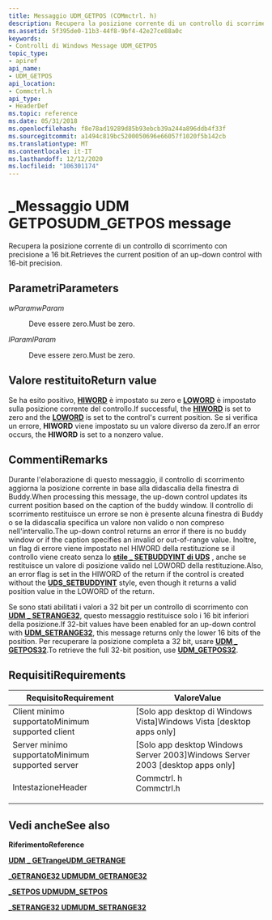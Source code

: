 ```yaml
---
title: Messaggio UDM_GETPOS (COMmctrl. h)
description: Recupera la posizione corrente di un controllo di scorrimento con precisione a 16 bit.
ms.assetid: 5f395de0-11b3-44f8-9bf4-42e27ce88a0c
keywords:
- Controlli di Windows Message UDM_GETPOS
topic_type:
- apiref
api_name:
- UDM_GETPOS
api_location:
- Commctrl.h
api_type:
- HeaderDef
ms.topic: reference
ms.date: 05/31/2018
ms.openlocfilehash: f8e78ad19289d85b93ebcb39a244a896ddb4f33f
ms.sourcegitcommit: a1494c819bc5200050696e66057f1020f5b142cb
ms.translationtype: MT
ms.contentlocale: it-IT
ms.lasthandoff: 12/12/2020
ms.locfileid: "106301174"
---
```

# <a name="udm_getpos-message"></a><span data-ttu-id="c8594-104">\_Messaggio UDM GETPOS</span><span class="sxs-lookup"><span data-stu-id="c8594-104">UDM\_GETPOS message</span></span>

<span data-ttu-id="c8594-105">Recupera la posizione corrente di un controllo di scorrimento con precisione a 16 bit.</span><span class="sxs-lookup"><span data-stu-id="c8594-105">Retrieves the current position of an up-down control with 16-bit precision.</span></span>

## <a name="parameters"></a><span data-ttu-id="c8594-106">Parametri</span><span class="sxs-lookup"><span data-stu-id="c8594-106">Parameters</span></span>

<dl> <dt>

<span data-ttu-id="c8594-107">*wParam*</span><span class="sxs-lookup"><span data-stu-id="c8594-107">*wParam*</span></span> 
</dt> <dd><span data-ttu-id="c8594-108">Deve essere zero.</span><span class="sxs-lookup"><span data-stu-id="c8594-108">Must be zero.</span></span></dd> <dt>

<span data-ttu-id="c8594-109">*lParam*</span><span class="sxs-lookup"><span data-stu-id="c8594-109">*lParam*</span></span> 
</dt> <dd><span data-ttu-id="c8594-110">Deve essere zero.</span><span class="sxs-lookup"><span data-stu-id="c8594-110">Must be zero.</span></span></dd> </dl>

## <a name="return-value"></a><span data-ttu-id="c8594-111">Valore restituito</span><span class="sxs-lookup"><span data-stu-id="c8594-111">Return value</span></span>

<span data-ttu-id="c8594-112">Se ha esito positivo, [**HIWORD**](/previous-versions/windows/desktop/legacy/ms632657(v=vs.85)) è impostato su zero e [**LOWORD**](/previous-versions/windows/desktop/legacy/ms632659(v=vs.85)) è impostato sulla posizione corrente del controllo.</span><span class="sxs-lookup"><span data-stu-id="c8594-112">If successful, the [**HIWORD**](/previous-versions/windows/desktop/legacy/ms632657(v=vs.85)) is set to zero and the [**LOWORD**](/previous-versions/windows/desktop/legacy/ms632659(v=vs.85)) is set to the control's current position.</span></span> <span data-ttu-id="c8594-113">Se si verifica un errore, **HIWORD** viene impostato su un valore diverso da zero.</span><span class="sxs-lookup"><span data-stu-id="c8594-113">If an error occurs, the **HIWORD** is set to a nonzero value.</span></span>

## <a name="remarks"></a><span data-ttu-id="c8594-114">Commenti</span><span class="sxs-lookup"><span data-stu-id="c8594-114">Remarks</span></span>

<span data-ttu-id="c8594-115">Durante l'elaborazione di questo messaggio, il controllo di scorrimento aggiorna la posizione corrente in base alla didascalia della finestra di Buddy.</span><span class="sxs-lookup"><span data-stu-id="c8594-115">When processing this message, the up-down control updates its current position based on the caption of the buddy window.</span></span> <span data-ttu-id="c8594-116">Il controllo di scorrimento restituisce un errore se non è presente alcuna finestra di Buddy o se la didascalia specifica un valore non valido o non compreso nell'intervallo.</span><span class="sxs-lookup"><span data-stu-id="c8594-116">The up-down control returns an error if there is no buddy window or if the caption specifies an invalid or out-of-range value.</span></span> <span data-ttu-id="c8594-117">Inoltre, un flag di errore viene impostato nel HIWORD della restituzione se il controllo viene creato senza lo [**stile \_ SETBUDDYINT di UDS**](up-down-control-styles.md) , anche se restituisce un valore di posizione valido nel LOWORD della restituzione.</span><span class="sxs-lookup"><span data-stu-id="c8594-117">Also, an error flag is set in the HIWORD of the return if the control is created without the [**UDS\_SETBUDDYINT**](up-down-control-styles.md) style, even though it returns a valid position value in the LOWORD of the return.</span></span>

<span data-ttu-id="c8594-118">Se sono stati abilitati i valori a 32 bit per un controllo di scorrimento con [**UDM \_ SETRANGE32**](udm-setrange32.md), questo messaggio restituisce solo i 16 bit inferiori della posizione.</span><span class="sxs-lookup"><span data-stu-id="c8594-118">If 32-bit values have been enabled for an up-down control with [**UDM\_SETRANGE32**](udm-setrange32.md), this message returns only the lower 16 bits of the position.</span></span> <span data-ttu-id="c8594-119">Per recuperare la posizione completa a 32 bit, usare [**UDM \_ GETPOS32**](udm-getpos32.md).</span><span class="sxs-lookup"><span data-stu-id="c8594-119">To retrieve the full 32-bit position, use [**UDM\_GETPOS32**](udm-getpos32.md).</span></span>

## <a name="requirements"></a><span data-ttu-id="c8594-120">Requisiti</span><span class="sxs-lookup"><span data-stu-id="c8594-120">Requirements</span></span>



| <span data-ttu-id="c8594-121">Requisito</span><span class="sxs-lookup"><span data-stu-id="c8594-121">Requirement</span></span> | <span data-ttu-id="c8594-122">Valore</span><span class="sxs-lookup"><span data-stu-id="c8594-122">Value</span></span> |
|-------------------------------------|---------------------------------------------------------------------------------------|
| <span data-ttu-id="c8594-123">Client minimo supportato</span><span class="sxs-lookup"><span data-stu-id="c8594-123">Minimum supported client</span></span><br/> | <span data-ttu-id="c8594-124">\[Solo app desktop di Windows Vista\]</span><span class="sxs-lookup"><span data-stu-id="c8594-124">Windows Vista \[desktop apps only\]</span></span><br/>                                        |
| <span data-ttu-id="c8594-125">Server minimo supportato</span><span class="sxs-lookup"><span data-stu-id="c8594-125">Minimum supported server</span></span><br/> | <span data-ttu-id="c8594-126">\[Solo app desktop Windows Server 2003\]</span><span class="sxs-lookup"><span data-stu-id="c8594-126">Windows Server 2003 \[desktop apps only\]</span></span><br/>                                  |
| <span data-ttu-id="c8594-127">Intestazione</span><span class="sxs-lookup"><span data-stu-id="c8594-127">Header</span></span><br/>                   | <dl> <span data-ttu-id="c8594-128"><dt>Commctrl. h</dt></span><span class="sxs-lookup"><span data-stu-id="c8594-128"><dt>Commctrl.h</dt></span></span> </dl> |



## <a name="see-also"></a><span data-ttu-id="c8594-129">Vedi anche</span><span class="sxs-lookup"><span data-stu-id="c8594-129">See also</span></span>

<dl> <dt>

<span data-ttu-id="c8594-130">**Riferimento**</span><span class="sxs-lookup"><span data-stu-id="c8594-130">**Reference**</span></span>
</dt> <dt>

[<span data-ttu-id="c8594-131">**UDM \_ GETrange**</span><span class="sxs-lookup"><span data-stu-id="c8594-131">**UDM\_GETRANGE**</span></span>](udm-getrange.md)
</dt> <dt>

[<span data-ttu-id="c8594-132">**\_GETRANGE32 UDM**</span><span class="sxs-lookup"><span data-stu-id="c8594-132">**UDM\_GETRANGE32**</span></span>](udm-getrange32.md)
</dt> <dt>

[<span data-ttu-id="c8594-133">**\_SETPOS UDM**</span><span class="sxs-lookup"><span data-stu-id="c8594-133">**UDM\_SETPOS**</span></span>](udm-setpos.md)
</dt> <dt>

[<span data-ttu-id="c8594-134">**\_SETRANGE32 UDM**</span><span class="sxs-lookup"><span data-stu-id="c8594-134">**UDM\_SETRANGE32**</span></span>](udm-setrange32.md)
</dt> </dl>

 

